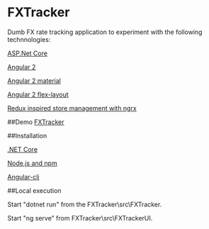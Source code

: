 # FXTracker

Dumb FX rate tracking application to experiment with the following technnologies:

[ASP.Net Core](https://github.com/aspnet/home)

[Angular 2](https://angular.io/)

[Angular 2 material](https://material.angular.io/)

[Angular 2 flex-layout](https://github.com/angular/flex-layout)

[Redux inspired store management with ngrx](https://github.com/ngrx/store)


##Demo
[FXTracker](http://fxtrackerui.azurewebsites.net/)


##Installation

[.NET Core](https://www.microsoft.com/net/core#windowscmd)

[Node.js and npm](https://nodejs.org/en/)

[Angular-cli](https://github.com/angular/angular-cli#installation)


##Local execution

Start "dotnet run" from the FXTracker\src\FXTracker.

Start "ng serve" from FXTracker\src\FXTrackerUI.
